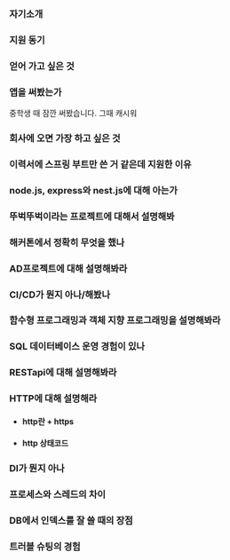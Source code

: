 ### 자기소개

### 지원 동기

### 얻어 가고 싶은 것

### 앱을 써봤는가
중학생 때 잠깐 써봤습니다. 그때 캐시워

### 회사에 오면 가장 하고 싶은 것

### 이력서에 스프링 부트만 쓴 거 같은데 지원한 이유

### node.js, express와 nest.js에 대해 아는가

### 뚜벅뚜벅이라는 프로젝트에 대해서 설명해봐

### 해커톤에서 정확히 무엇을 했나

### AD프로젝트에 대해 설명해봐라

### CI/CD가 뭔지 아나/해봤나

### 함수형 프로그래밍과 객체 지향 프로그래밍을 설명해봐라

### SQL 데이터베이스 운영 경험이 있나

### RESTapi에 대해 설명해봐라

### HTTP에 대해 설명해라
- #### http란 + https

- #### http 상태코드

### DI가 뭔지 아나

### 프로세스와 스레드의 차이

### DB에서 인덱스를 잘 쓸 때의 장점

### 트러블 슈팅의 경험

